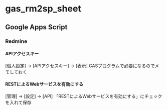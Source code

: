# gas_rm2sp_sheet
## Google Apps Script
### Redmine
#### APIアクセスキー
[個人設定] → [APIアクセスキー] → [表示]
GASプログラムで必要になるのでメモしておく
#### RESTによるWebサービスを有効にする
[管理] → [設定] → [API]
「RESTによるWebサービスを有効にする」にチェックを入れて保存
